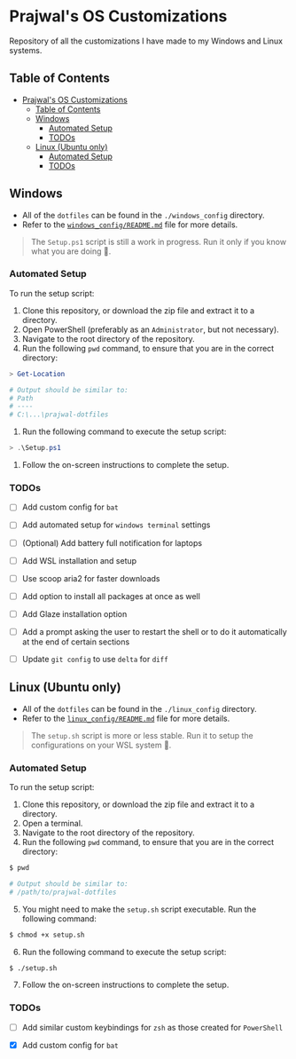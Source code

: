 # Prajwal's OS Customizations
Repository of all the customizations I have made to my Windows and Linux systems.


## Table of Contents
- [Prajwal's OS Customizations](#prajwals-os-customizations)
  - [Table of Contents](#table-of-contents)
  - [Windows](#windows)
    - [Automated Setup](#automated-setup)
    - [TODOs](#todos)
  - [Linux (Ubuntu only)](#linux-ubuntu-only)
    - [Automated Setup](#automated-setup-1)
    - [TODOs](#todos-1)


## Windows
- All of the `dotfiles`  can be found in the `./windows_config` directory.
- Refer to the [`windows_config/README.md`](windows_config/README.md) file for more details.
> The `Setup.ps1` script is still a work in progress. Run it only if you know what you are doing 🚧.

### Automated Setup
To run the setup script:
1. Clone this repository, or download the zip file and extract it to a directory.
2. Open PowerShell (preferably as an `Administrator`, but not necessary).
3. Navigate to the root directory of the repository.
4. Run the following `pwd` command, to ensure that you are in the correct directory:
```powershell
> Get-Location

# Output should be similar to:
# Path
# ----
# C:\...\prajwal-dotfiles
```
1. Run the following command to execute the setup script:
```powershell
> .\Setup.ps1
```
1. Follow the on-screen instructions to complete the setup.


### TODOs
- [ ] Add custom config for `bat`
- [ ] Add automated setup for `windows terminal` settings
- [ ] (Optional) Add battery full notification for laptops
- [ ] Add WSL installation and setup
- [ ] Use scoop aria2 for faster downloads
- [ ] Add option to install all packages at once as well
- [ ] Add Glaze installation option
- [ ] Add a prompt asking the user to restart the shell or to do it automatically at the end of certain sections
- [ ] Update `git config` to use `delta` for `diff`


## Linux (Ubuntu only)
- All of the `dotfiles`  can be found in the `./linux_config` directory.
- Refer to the [`linux_config/README.md`](linux_config/README.md) file for more details.
> The `setup.sh` script is more or less stable. Run it to setup the configurations on your WSL system 🚀.

### Automated Setup
To run the setup script:
1. Clone this repository, or download the zip file and extract it to a directory.
2. Open a terminal.
3. Navigate to the root directory of the repository.
4. Run the following `pwd` command, to ensure that you are in the correct directory:
```bash
$ pwd

# Output should be similar to:
# /path/to/prajwal-dotfiles
```
5. You might need to make the `setup.sh` script executable. Run the following command:
```bash
$ chmod +x setup.sh
```
6. Run the following command to execute the setup script:
```bash
$ ./setup.sh
```
7. Follow the on-screen instructions to complete the setup.


### TODOs
- [ ] Add similar custom keybindings for `zsh` as those created for `PowerShell`
- [x] Add custom config for `bat`

